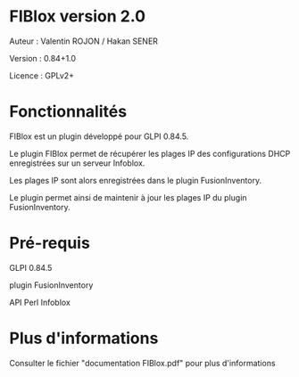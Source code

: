 FIBlox version 2.0 
=========
Auteur : Valentin ROJON / Hakan SENER

Version : 0.84+1.0

Licence : GPLv2+

Fonctionnalités
==========
FIBlox est un plugin développé pour GLPI 0.84.5.

Le plugin FIBlox permet de récupérer les plages IP des configurations DHCP enregistrées sur un serveur Infoblox.

Les plages IP sont alors enregistrées dans le plugin FusionInventory.

Le plugin permet ainsi de maintenir à jour les plages IP du plugin FusionInventory.

Pré-requis
==========
GLPI 0.84.5

plugin FusionInventory

API Perl Infoblox

Plus d'informations
============
Consulter le fichier "documentation FIBlox.pdf" pour plus d'informations
